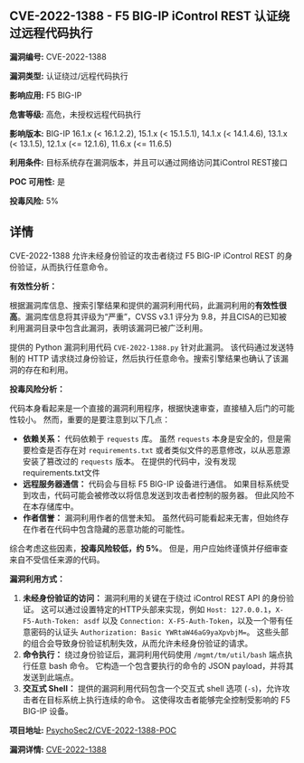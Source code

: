 ## CVE-2022-1388 - F5 BIG-IP iControl REST 认证绕过远程代码执行

**漏洞编号:** CVE-2022-1388

**漏洞类型:** 认证绕过/远程代码执行

**影响应用:** F5 BIG-IP

**危害等级:** 高危，未授权远程代码执行

**影响版本:** BIG-IP 16.1.x (< 16.1.2.2), 15.1.x (< 15.1.5.1), 14.1.x (< 14.1.4.6), 13.1.x (< 13.1.5), 12.1.x (<= 12.1.6), 11.6.x (<= 11.6.5)

**利用条件:** 目标系统存在漏洞版本，并且可以通过网络访问其iControl REST接口

**POC 可用性:** 是

**投毒风险:** 5%

## 详情

CVE-2022-1388 允许未经身份验证的攻击者绕过 F5 BIG-IP iControl REST 的身份验证，从而执行任意命令。 

**有效性分析：**

根据漏洞库信息、搜索引擎结果和提供的漏洞利用代码，此漏洞利用的**有效性很高**。漏洞库信息将其评级为“严重”，CVSS v3.1 评分为 9.8，并且CISA的已知被利用漏洞目录中包含此漏洞，表明该漏洞已被广泛利用。

提供的 Python 漏洞利用代码 `CVE-2022-1388.py` 针对此漏洞。 该代码通过发送特制的 HTTP 请求绕过身份验证，然后执行任意命令。搜索引擎结果也确认了该漏洞的存在和利用。

**投毒风险分析：**

代码本身看起来是一个直接的漏洞利用程序，根据快速审查，直接植入后门的可能性较小。 然而，重要的是要注意到以下几点：

*   **依赖关系：** 代码依赖于 `requests` 库。 虽然 `requests` 本身是安全的，但是需要检查是否存在对 `requirements.txt` 或者类似文件的恶意修改，以从恶意源安装了篡改过的 `requests` 版本。 在提供的代码中，没有发现requirements.txt文件
*   **远程服务器通信：** 代码会与目标 F5 BIG-IP 设备进行通信。 如果目标系统受到攻击，代码可能会被修改以将信息发送到攻击者控制的服务器。 但此风险不在本存储库中。
*   **作者信誉：** 漏洞利用作者的信誉未知。 虽然代码可能看起来无害，但始终存在作者在代码中包含隐藏的恶意功能的可能性。

综合考虑这些因素，**投毒风险较低，约 5%**。 但是，用户应始终谨慎并仔细审查来自不受信任来源的代码。

**漏洞利用方式：**

1.  **未经身份验证的访问：** 漏洞利用的关键在于绕过 iControl REST API 的身份验证。 这可以通过设置特定的HTTP头部来实现，例如 `Host: 127.0.0.1`，`X-F5-Auth-Token: asdf` 以及 `Connection: X-F5-Auth-Token`，以及一个带有任意密码的认证头 `Authorization: Basic YWRtaW46aG9yaXpvbjM=`。 这些头部的组合会导致身份验证机制失效，从而允许未经身份验证的请求。
2.  **命令执行：** 绕过身份验证后，漏洞利用代码使用 `/mgmt/tm/util/bash` 端点执行任意 bash 命令。  它构造一个包含要执行的命令的 JSON payload，并将其发送到此端点。
3.  **交互式 Shell：** 提供的漏洞利用代码包含一个交互式 shell 选项 (`-s`)，允许攻击者在目标系统上执行连续的命令。  这使得攻击者能够完全控制受影响的 F5 BIG-IP 设备。

**项目地址:** [PsychoSec2/CVE-2022-1388-POC](https://github.com/PsychoSec2/CVE-2022-1388-POC)

**漏洞详情:** [CVE-2022-1388](https://nvd.nist.gov/vuln/detail/CVE-2022-1388)